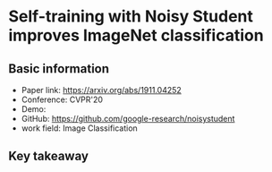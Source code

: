 
# Self-training with Noisy Student improves ImageNet classification

## Basic information
- Paper link: https://arxiv.org/abs/1911.04252 
- Conference: CVPR'20
- Demo:
- GitHub: https://github.com/google-research/noisystudent
- work field: Image Classification


## Key takeaway

